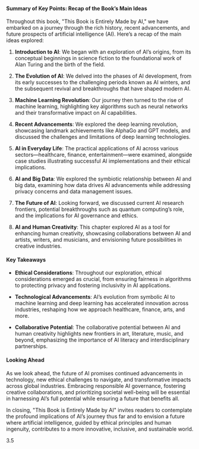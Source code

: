 #### Summary of Key Points: Recap of the Book’s Main Ideas

Throughout this book, "This Book is Entirely Made by AI," we have embarked on a journey through the rich history, recent advancements, and future prospects of artificial intelligence (AI). Here’s a recap of the main ideas explored:

1. **Introduction to AI**: We began with an exploration of AI’s origins, from its conceptual beginnings in science fiction to the foundational work of Alan Turing and the birth of the field.
    
2. **The Evolution of AI**: We delved into the phases of AI development, from its early successes to the challenging periods known as AI winters, and the subsequent revival and breakthroughs that have shaped modern AI.
    
3. **Machine Learning Revolution**: Our journey then turned to the rise of machine learning, highlighting key algorithms such as neural networks and their transformative impact on AI capabilities.
    
4. **Recent Advancements**: We explored the deep learning revolution, showcasing landmark achievements like AlphaGo and GPT models, and discussed the challenges and limitations of deep learning technologies.
    
5. **AI in Everyday Life**: The practical applications of AI across various sectors—healthcare, finance, entertainment—were examined, alongside case studies illustrating successful AI implementations and their ethical implications.
    
6. **AI and Big Data**: We explored the symbiotic relationship between AI and big data, examining how data drives AI advancements while addressing privacy concerns and data management issues.
    
7. **The Future of AI**: Looking forward, we discussed current AI research frontiers, potential breakthroughs such as quantum computing’s role, and the implications for AI governance and ethics.
    
8. **AI and Human Creativity**: This chapter explored AI as a tool for enhancing human creativity, showcasing collaborations between AI and artists, writers, and musicians, and envisioning future possibilities in creative industries.
    

#### Key Takeaways

- **Ethical Considerations**: Throughout our exploration, ethical considerations emerged as crucial, from ensuring fairness in algorithms to protecting privacy and fostering inclusivity in AI applications.
    
- **Technological Advancements**: AI’s evolution from symbolic AI to machine learning and deep learning has accelerated innovation across industries, reshaping how we approach healthcare, finance, arts, and more.
    
- **Collaborative Potential**: The collaborative potential between AI and human creativity highlights new frontiers in art, literature, music, and beyond, emphasizing the importance of AI literacy and interdisciplinary partnerships.
    

#### Looking Ahead

As we look ahead, the future of AI promises continued advancements in technology, new ethical challenges to navigate, and transformative impacts across global industries. Embracing responsible AI governance, fostering creative collaborations, and prioritizing societal well-being will be essential in harnessing AI’s full potential while ensuring a future that benefits all.

In closing, "This Book is Entirely Made by AI" invites readers to contemplate the profound implications of AI’s journey thus far and to envision a future where artificial intelligence, guided by ethical principles and human ingenuity, contributes to a more innovative, inclusive, and sustainable world.

3.5